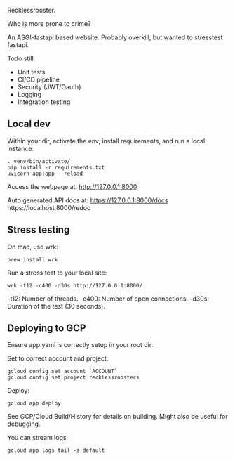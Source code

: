 Recklessrooster.

Who is more prone to crime?

An ASGI-fastapi based website. Probably overkill, but wanted to stresstest fastapi.

Todo still:

- Unit tests
- CI/CD pipeline
- Security (JWT/Oauth)
- Logging
- Integration testing


## Local dev

Within your dir, activate the env, install requirements, and run a local instance:

```
. venv/bin/activate/
pip install -r requirements.txt
uvicorn app:app --reload
```

Access the webpage at: 
http://127.0.0.1:8000

Auto generated API docs at: 
https://127.0.0.1:8000/docs
https://localhost:8000/redoc



## Stress testing

On mac, use wrk:

```
brew install wrk
```

Run a stress test to your local site:

```
wrk -t12 -c400 -d30s http://127.0.0.1:8000/
```

-t12: Number of threads.
-c400: Number of open connections.
-d30s: Duration of the test (30 seconds).


## Deploying to GCP

Ensure app.yaml is correctly setup in your root dir.

Set to correct account and project:
```
gcloud config set account `ACCOUNT`
gcloud config set project recklessroosters
```

Deploy:
```
gcloud app deploy
```

See GCP/Cloud Build/History for details on building. Might also be useful for debugging.

You can stream logs:
```
gcloud app logs tail -s default
```